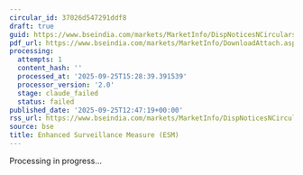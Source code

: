 ```yaml
---
circular_id: 37026d547291ddf8
draft: true
guid: https://www.bseindia.com/markets/MarketInfo/DispNoticesNCirculars.aspx?Noticeid={DF483D48-2685-4276-A29C-54B7D1FEA85B}&noticeno=20250925-39&dt=09/25/2025&icount=39&totcount=59&flag=0
pdf_url: https://www.bseindia.com/markets/MarketInfo/DownloadAttach.aspx?id=20250925-39&attachedId=c27d3cb4-e458-4b0e-ab41-648738db13e5
processing:
  attempts: 1
  content_hash: ''
  processed_at: '2025-09-25T15:28:39.391539'
  processor_version: '2.0'
  stage: claude_failed
  status: failed
published_date: '2025-09-25T12:47:19+00:00'
rss_url: https://www.bseindia.com/markets/MarketInfo/DispNoticesNCirculars.aspx?Noticeid={DF483D48-2685-4276-A29C-54B7D1FEA85B}&noticeno=20250925-39&dt=09/25/2025&icount=39&totcount=59&flag=0
source: bse
title: Enhanced Surveillance Measure (ESM)
---
```


Processing in progress...